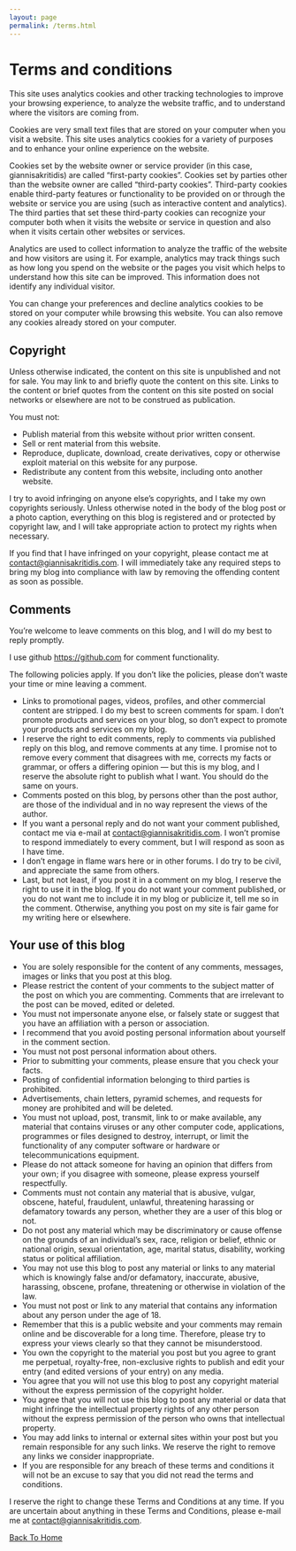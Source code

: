 ```yaml
---
layout: page
permalink: /terms.html
---
```


# Terms and conditions

This site uses analytics cookies and other tracking technologies to improve your browsing experience, to analyze the website traffic, and to understand where the visitors are coming from.

Cookies are very small text files that are stored on your computer when you visit a website. This site uses analytics cookies for a variety of purposes and to enhance your online experience on the website.

Cookies set by the website owner or service provider (in this case, giannisakritidis) are called “first-party cookies”. Cookies set by parties other than the website owner are called “third-party cookies”. Third-party cookies enable third-party features or functionality to be provided on or through the website or service you are using (such as interactive content and analytics). The third parties that set these third-party cookies can recognize your computer both when it visits the website or service in question and also when it visits certain other websites or services.

Analytics are used to collect information to analyze the traffic of the website and how visitors are using it.  For example, analytics may track things such as how long you spend on the website or the pages you visit which helps to understand how this site can be improved. This information does not identify any individual visitor.

You can change your preferences and decline analytics cookies to be stored on your computer while browsing this website. You can also remove any cookies already stored on your computer.

## Copyright

Unless otherwise indicated, the content on this site is unpublished and not for sale. You may link to and briefly quote the content on this site. Links to the content or brief quotes from the content on this site posted on social networks or elsewhere are not to be construed as publication.

You must not:

* Publish material from this website without prior written consent.
* Sell or rent material from this website.
* Reproduce, duplicate, download, create derivatives, copy or otherwise exploit material on this website for any purpose.
* Redistribute any content from this website, including onto another website.

I try to avoid infringing on anyone else’s copyrights, and I take my own copyrights seriously. Unless otherwise noted in the body of the blog post or a photo caption, everything on this blog is registered and or protected by copyright law, and I will take appropriate action to protect my rights when necessary.

If you find that I have infringed on your copyright, please contact me at [contact@giannisakritidis.com](mailto:contact@giannisakritidis.com). I will immediately take any required steps to bring my blog into compliance with law by removing the offending content as soon as possible.

## Comments

You’re welcome to leave comments on this blog, and I will do my best to reply promptly.

I use github <https://github.com> for comment functionality.

The following policies apply.  If you don’t like the policies, please don’t waste your time or mine leaving a comment.

* Links to promotional pages, videos, profiles, and other commercial content are    stripped. I do my best to screen comments for spam. I don’t promote products and services on your blog, so don’t expect to promote your products and services on my blog.
* I reserve the right to edit comments, reply to comments via published reply on this blog, and remove comments at any time. I promise not to remove every comment that disagrees with me, corrects my facts or grammar, or offers a differing opinion — but this is my blog, and I reserve the absolute right to publish what I want.  You should do the same on yours.
* Comments posted on this blog, by persons other than the post author, are those of the individual and in no way represent the views of the author.
* If you want a personal reply and do not want your comment published, contact me via e-mail at [contact@giannisakritidis.com](mailto:contact@giannisakritidis.com). I won’t promise to respond immediately to every comment, but I will respond as soon as I have time.
* I don’t engage in flame wars here or in other forums. I do try to be civil, and appreciate the same from others.
* Last, but not least, if you post it in a comment on my blog, I reserve the right to use it in the blog. If you do not want your comment published, or you do not want me to include it in my blog or publicize it, tell me so in the comment. Otherwise, anything you post on my site is fair game for my writing here or elsewhere.

## Your use of this blog

* You are solely responsible for the content of any comments, messages, images or links that you post at this blog.
* Please restrict the content of your comments to the subject matter of the post on which you are commenting. Comments that are irrelevant to the post can be moved, edited or deleted.
* You must not impersonate anyone else, or falsely state or suggest that you have an affiliation with a person or association.
* I recommend that you avoid posting personal information about yourself in the comment section.
* You must not post personal information about others.
* Prior to submitting your comments, please ensure that you check your facts.
* Posting of confidential information belonging to third parties is prohibited.
* Advertisements, chain letters, pyramid schemes, and requests for money are prohibited and will be deleted.
* You must not upload, post, transmit, link to or make available, any material that contains viruses or any other computer code, applications, programmes or files designed to destroy, interrupt, or limit the functionality of any computer software or hardware or telecommunications equipment.
* Please do not attack someone for having an opinion that differs from your own; if you disagree with someone, please express yourself respectfully.
* Comments must not contain any material that is abusive, vulgar, obscene, hateful, fraudulent, unlawful, threatening harassing or defamatory towards any person, whether they are a user of this blog or not.
* Do not post any material which may be discriminatory or cause offense on the grounds of an individual’s sex, race, religion or belief, ethnic or national origin, sexual orientation, age, marital status, disability, working status or political affiliation.
* You may not use this blog to post any material or links to any material which is knowingly false and/or defamatory, inaccurate, abusive, harassing, obscene, profane, threatening or otherwise in violation of the law.
* You must not post or link to any material that contains any information about any person under the age of 18.
* Remember that this is a public website and your comments may remain online and be discoverable for a long time. Therefore, please try to express your views clearly so that they cannot be misunderstood.
* You own the copyright to the material you post but you agree to grant me perpetual, royalty-free, non-exclusive rights to publish and edit your entry (and edited versions of your entry) on any media.
* You agree that you will not use this blog to post any copyright material without the express permission of the copyright holder.
* You agree that you will not use this blog to post any material or data that might infringe the intellectual property rights of any other person without the express permission of the person who owns that intellectual property.
* You may add links to internal or external sites within your post but you remain responsible for any such links. We reserve the right to remove any links we consider inappropriate.
* If you are responsible for any breach of these terms and conditions it will not be an excuse to say that you did not read the terms and conditions.

I reserve the right to change these Terms and Conditions at any time. If you are uncertain about anything in these Terms and Conditions, please e-mail me at [contact@giannisakritidis.com](mailto:contact@giannisakritidis.com).

[Back To Home]({{site.url}}{{site.baseurl}})
